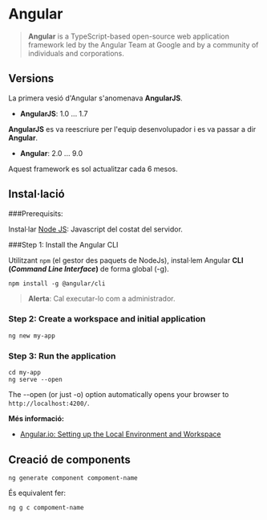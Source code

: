# Angular

> **Angular** is a TypeScript-based open-source web application framework led by the Angular Team at Google and by a community of individuals and corporations.

## Versions

La primera vesió d'Angular s'anomenava **AngularJS**.

* **AngularJS**: 1.0 ... 1.7 

**AngularJS** es va reescriure per l'equip desenvolupador i es va passar a dir **Angular**.

* **Angular**: 2.0 ... 9.0

Aquest framework es sol actualitzar cada 6 mesos.

## Instal·lació

###Prerequisits:

Instal·lar [Node JS](https://nodejs.org/es/): Javascript del costat del servidor.

###Step 1: Install the Angular CLI

Utilitzant `npm` (el gestor des paquets de NodeJs), instal·lem Angular **CLI (_Command Line Interface_)** de forma global (-g).

```bash+theme:dark
npm install -g @angular/cli
```

> **Alerta**: Cal executar-lo com a administrador.

### Step 2: Create a workspace and initial application

```bash+theme:dark
ng new my-app
```

### Step 3: Run the application

```bash+theme:dark
cd my-app
ng serve --open
```

The --open (or just -o) option automatically opens your browser to `http://localhost:4200/`.

**Més informació:**

* [Angular.io: Setting up the Local Environment and Workspace](https://angular.io/guide/setup-local)


## Creació de components

```bash+theme:dark
ng generate component compoment-name
```

És equivalent fer:

```bash+theme:dark
ng g c compoment-name
```



   